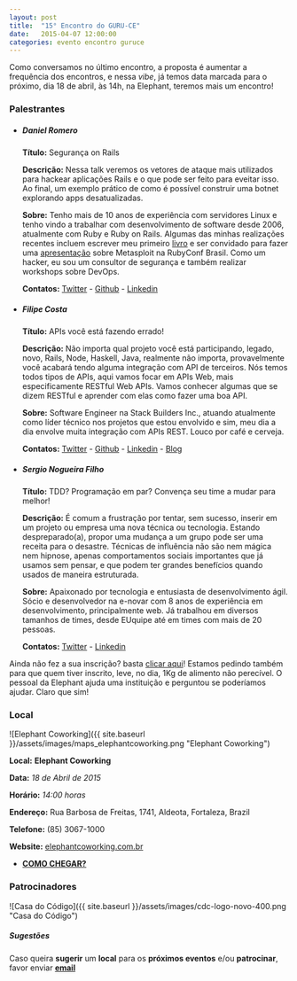 ```yaml
---
layout: post
title:  "15° Encontro do GURU-CE"
date:   2015-04-07 12:00:00
categories: evento encontro guruce
---
```


Como conversamos no último encontro, a proposta é aumentar a frequência dos encontros, e nessa _vibe_, já temos data marcada para o próximo, dia 18 de abril, às 14h, na Elephant, teremos mais um encontro!

### Palestrantes

- ##### Daniel Romero
    __Título:__ Segurança on Rails

    __Descrição:__ Nessa talk veremos os vetores de ataque mais utilizados para hackear aplicações Rails e o que pode ser feito para eveitar isso. Ao final, um exemplo prático de como é possível construir uma botnet explorando apps desatualizadas.

    __Sobre:__ Tenho mais de 10 anos de experiência com servidores Linux e tenho vindo a trabalhar com desenvolvimento de software desde 2006, atualmente com Ruby e Ruby on Rails. Algumas das minhas realizações recentes incluem escrever meu primeiro [livro](http://www.casadocodigo.com.br/products/livro-linux) e ser convidado para fazer uma [apresentação](http://infoslack.com/rubyconf/) sobre Metasploit na RubyConf Brasil. Como um hacker, eu sou um consultor de segurança e também realizar workshops sobre DevOps.

    __Contatos:__ [Twitter](https://twitter.com/infoslack) - [Github](https://github.com/infoslack) - [Linkedin](https://www.linkedin.com/in/infoslack)

- ##### Filipe Costa
    __Título:__ APIs você está fazendo errado!

    __Descrição:__ Não importa qual projeto você está participando, legado, novo, Rails, Node, Haskell, Java, realmente não importa, provavelmente você acabará tendo alguma integração com API de terceiros. Nós temos todos tipos de APIs, aqui vamos focar em APIs Web, mais especificamente RESTful Web APIs. Vamos conhecer algumas que se dizem RESTful e aprender com elas como fazer uma boa API.

    __Sobre:__ Software Engineer na Stack Builders Inc., atuando atualmente como líder técnico nos projetos que estou envolvido e sim, meu dia a dia envolve muita integração com APIs REST. Louco por café e cerveja.

    __Contatos:__ [Twitter](https://twitter.com/filipebarcos) - [Github](https://github.com/filipebarcos) - [Linkedin](https://www.linkedin.com/in/filipebarcos) - [Blog](http://medium.com/@filipebarcos)

- ##### Sergio Nogueira Filho
    __Título:__ TDD? Programação em par? Convença seu time a mudar para melhor!

    __Descrição:__ É comum a frustração por tentar, sem sucesso, inserir em um projeto ou empresa uma nova técnica ou tecnologia. Estando despreparado(a), propor uma mudança a um grupo pode ser uma receita para o desastre. Técnicas de influência não são nem mágica nem hipnose, apenas comportamentos sociais importantes que já usamos sem pensar, e que podem ter grandes benefícios quando usados de maneira estruturada.

    __Sobre:__ Apaixonado por tecnologia e entusiasta de desenvolvimento ágil. Sócio e desenvolvedor na e-novar com 8 anos de experiência em desenvolvimento, principalmente web. Já trabalhou em diversos tamanhos de times, desde EUquipe até em times com mais de 20 pessoas.

    __Contatos:__ [Twitter](https://twitter.com/scnfilho) - [Linkedin](https://www.linkedin.com/in/scnfilho)



Ainda não fez a sua inscrição? basta [clicar aqui](http://www.eventick.com.br/15o-encontro-guru-ce)! Estamos pedindo também para que quem tiver inscrito, leve, no dia,  1Kg de alimento não perecível. O pessoal da Elephant ajuda uma instituição e perguntou se poderíamos ajudar. Claro que sim!

### Local

![Elephant Coworking]({{ site.baseurl }}/assets/images/maps_elephantcoworking.png "Elephant Coworking")

__Local:__ __Elephant Coworking__

__Data:__ _18 de Abril de 2015_

__Horário:__ _14:00 horas_

__Endereço:__ Rua Barbosa de Freitas, 1741, Aldeota, Fortaleza, Brazil

__Telefone:__ (85) 3067-1000

__Website:__ [elephantcoworking.com.br](http://www.elephantcoworking.com.br/)

* __[COMO CHEGAR?](https://www.google.com.br/maps/dir/%27%27/elephant+coworking/data=!4m5!4m4!1m0!1m2!1m1!1s0x7c7488ee5e01b99:0x20748b85335a124e?sa=X&ei=IAP_VLDkDbXPsQScz4HgBg&sqi=2&ved=0CIQBEPUXMA4)__


### Patrocinadores

![Casa do Código]({{ site.baseurl }}/assets/images/cdc-logo-novo-400.png "Casa do Código")


##### Sugestões

Caso queira __sugerir__ um __local__ para os __próximos eventos__ e/ou __patrocinar__, favor enviar __[email](mailto:%66%69%6C%69%70%65%62%61%72%63%6F%73%40%67%6D%61%69%6C%2E%63%6F%6D%2C%68%65%72%6D%69%6E%69%6F%63%65%73%61%72%40%67%6D%61%69%6C%2E%63%6F%6D)__
